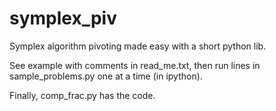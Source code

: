 # symplex_piv
Symplex algorithm pivoting made easy with a short python lib.

See example with comments in read_me.txt, then run lines in sample_problems.py
one at a time (in ipython). 

Finally, comp_frac.py has the code.
